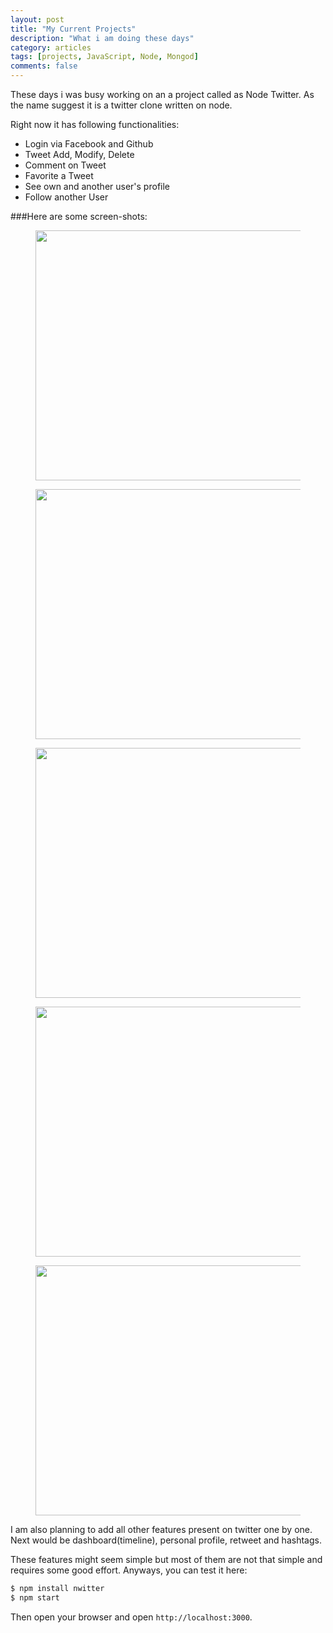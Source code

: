 ```yaml
---
layout: post
title: "My Current Projects"
description: "What i am doing these days"
category: articles
tags: [projects, JavaScript, Node, Mongod]
comments: false
---
```


These days i was busy working on an a project called as Node Twitter.
As the name suggest it is a twitter clone written on node. 

Right now it has following functionalities:

* Login via Facebook and Github
* Tweet Add, Modify, Delete
* Comment on Tweet
* Favorite a Tweet
* See own and another user's profile
* Follow another User

###Here are some screen-shots:

<figure>
<img src="http://vinitkumar.me/images/twitter.png" height="400" width="640">
</figure>

<figure>
  <img src="http://vinitkumar.me/images/twitter2.png" height="400" width="640">
</figure>

<figure>
  <img src="http://vinitkumar.me/images/twitter3.png" height="400" width="640">
</figure>

<figure>
  <img src="http://vinitkumar.me/images/twitter4.png" height="400" width="640">
</figure>

<figure>
  <img src="http://vinitkumar.me/images/twitter5.png" height="400" width="640">
</figure>


I am also planning to add all other features present on twitter one by one. Next would be dashboard(timeline), personal profile, retweet and hashtags.

These features might seem simple but most of them are not that simple and requires some good effort.
Anyways, you can test it here:
``` sh
$ npm install nwitter
$ npm start
```
Then open your browser and open `http://localhost:3000`.
